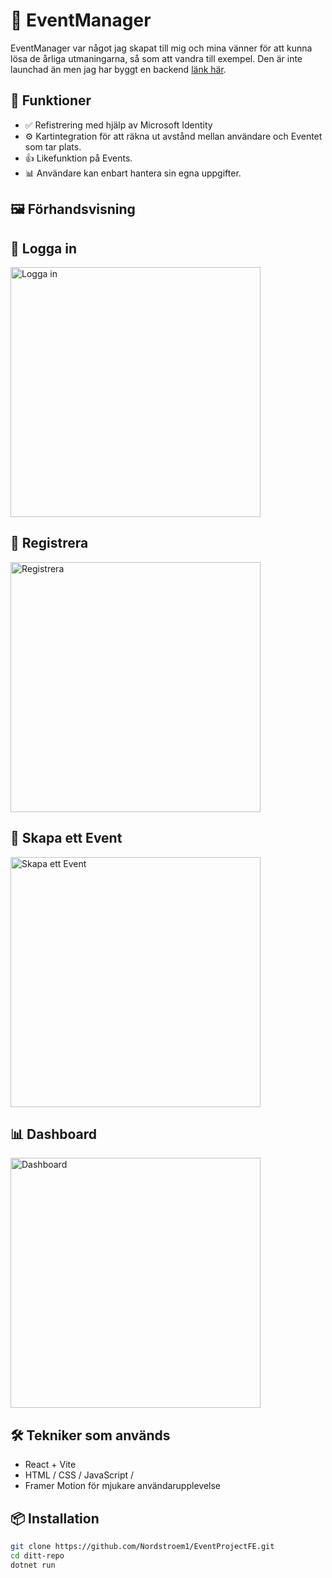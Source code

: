 # 🧠 EventManager

EventManager var något jag skapat till mig och mina vänner för att kunna lösa de årliga utmaningarna, så som att vandra till exempel. Den är inte launchad än men jag har byggt en backend [länk här](https://github.com/Nordstroem1/EventForFriends).

## 🚀 Funktioner

- ✅ Refistrering med hjälp av Microsoft Identity
- ⚙️ Kartintegration för att räkna ut avstånd mellan användare och Eventet som tar plats.
- 👍 Likefunktion på Events.
- 📊 Användare kan enbart hantera sin egna uppgifter.

## 🖼️ Förhandsvisning

## 🔐 Logga in
<img src="https://res.cloudinary.com/dhpjnh2q0/image/upload/v1751039912/Sk%C3%A4rmbild_2025-06-27_175814_m3gt2s.png" alt="Logga in" width="400"/>

## 📝 Registrera
<img src="https://res.cloudinary.com/dhpjnh2q0/image/upload/v1751040022/Sk%C3%A4rmbild_2025-06-27_175955_kyflje.png" alt="Registrera" width="400"/>

## 📅 Skapa ett Event
<img src="https://res.cloudinary.com/dhpjnh2q0/image/upload/v1751040091/Sk%C3%A4rmbild_2025-06-27_180117_hpcuqd.png" alt="Skapa ett Event" width="400"/>

## 📊 Dashboard
<img src="https://res.cloudinary.com/dhpjnh2q0/image/upload/v1751040650/Sk%C3%A4rmbild_2025-06-27_181005_dawoje.png" alt="Dashboard" width="400"/>

## 🛠️ Tekniker som används

- React + Vite
- HTML / CSS / JavaScript /
- Framer Motion för mjukare användarupplevelse

## 📦 Installation

```bash
git clone https://github.com/Nordstroem1/EventProjectFE.git
cd ditt-repo
dotnet run
